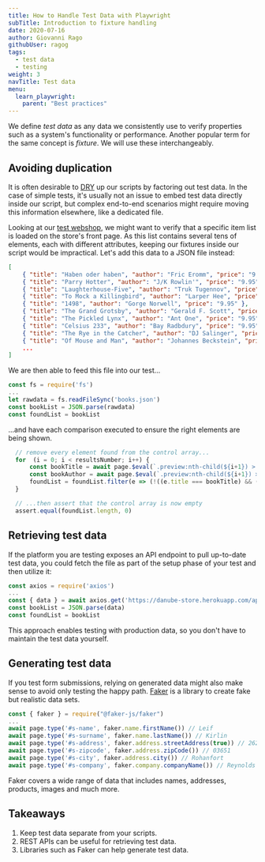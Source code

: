 ```yaml
---
title: How to Handle Test Data with Playwright
subTitle: Introduction to fixture handling
date: 2020-07-16
author: Giovanni Rago
githubUser: ragog
tags:
  - test data
  - testing
weight: 3
navTitle: Test data
menu:
  learn_playwright:
    parent: "Best practices"
---
```


We define _test data_ as any data we consistently use to verify properties such as a system's functionality or performance. Another popular term for the same concept is _fixture_. We will use these interchangeably.

<!-- more -->

## Avoiding duplication

It is often desirable to [DRY](https://en.wikipedia.org/wiki/Don%27t_repeat_yourself) up our scripts by factoring out test data. In the case of simple tests, it's usually not an issue to embed test data directly inside our script, but complex end-to-end scenarios might require moving this information elsewhere, like a dedicated file.

Looking at our [test webshop](https://danube-store.herokuapp.com/), we might want to verify that a specific item list is loaded on the store's front page. As this list contains several tens of elements, each with different attributes, keeping our fixtures inside our script would be impractical. Let's add this data to a JSON file instead:

```json
[
    { "title": "Haben oder haben", "author": "Fric Eromm", "price": "9.95" },
    { "title": "Parry Hotter", "author": "J/K Rowlin'", "price": "9.95" },
    { "title": "Laughterhouse-Five", "author": "Truk Tugennov", "price": "9.95" },
    { "title": "To Mock a Killingbird", "author": "Larper Hee", "price": "9.95" },
    { "title": "1498", "author": "Gorge Norwell", "price": "9.95" },
    { "title": "The Grand Grotsby", "author": "Gerald F. Scott", "price": "9.95" },
    { "title": "The Pickled Lynx", "author": "Ant One", "price": "9.95" },
    { "title": "Celsius 233", "author": "Bay Radbdury", "price": "9.95" },
    { "title": "The Rye in the Catcher", "author": "DJ Salinger", "price": "9.95" },
    { "title": "Of Mouse and Man", "author": "Johannes Beckstein", "price": "9.95" },
    ...
]
```

We are then able to feed this file into our test...

```js
const fs = require('fs')
...
let rawdata = fs.readFileSync('books.json')
const bookList = JSON.parse(rawdata)
const foundList = bookList
```

...and have each comparison executed to ensure the right elements are being shown.

```js
  // remove every element found from the control array...
  for  (i = 0; i < resultsNumber; i++) {
      const bookTitle = await page.$eval(`.preview:nth-child(${i+1}) > .preview-title`, e => e.innerText)
      const bookAuthor = await page.$eval(`.preview:nth-child(${i+1}) > .preview-author`, e => e.innerText)
      foundList = foundList.filter(e => (!((e.title === bookTitle) && (e.author === bookAuthor))))
  }

  // ...then assert that the control array is now empty
  assert.equal(foundList.length, 0)
```

## Retrieving test data

If the platform you are testing exposes an API endpoint to pull up-to-date test data, you could fetch the file as part of the setup phase of your test and then utilize it:

```js
const axios = require('axios')
...
const { data } = await axios.get('https://danube-store.herokuapp.com/api/books')
const bookList = JSON.parse(data)
const foundList = bookList
```

This approach enables testing with production data, so you don't have to maintain the test data yourself.

## Generating test data

If you test form submissions, relying on generated data might also make sense to avoid only testing the happy path. [Faker](https://fakerjs.dev/) is a library to create fake but realistic data sets.

```js
const { faker } = require("@faker-js/faker")
...
await page.type('#s-name', faker.name.firstName()) // Leif
await page.type('#s-surname', faker.name.lastName()) // Kirlin
await page.type('#s-address', faker.address.streetAddress(true)) // 2629 Ross Glens Suite 089
await page.type('#s-zipcode', faker.address.zipCode()) // 03651
await page.type('#s-city', faker.address.city()) // Rohanfort
await page.type('#s-company', faker.company.companyName()) // Reynolds Group
```

Faker covers a wide range of data that includes names, addresses, products, images and much more.

## Takeaways

1. Keep test data separate from your scripts.
2. REST APIs can be useful for retrieving test data.
3. Libraries such as Faker can help generate test data.
